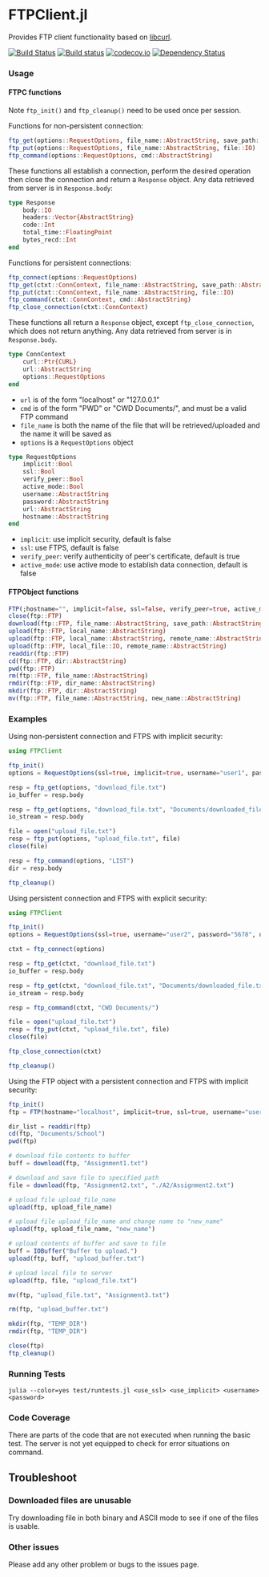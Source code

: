 FTPClient.jl
============

Provides FTP client functionality based on [libcurl](https://github.com/JuliaWeb/LibCURL.jl).

[![Build Status](https://travis-ci.org/invenia/FTPClient.jl.svg?branch=master)](https://travis-ci.org/invenia/FTPClient.jl)
[![Build status](https://ci.appveyor.com/api/projects/status/ko8ama8fh0fgyjvq/branch/master?svg=true)](https://ci.appveyor.com/project/invenia/ftpclient-jl/branch/master)
[![codecov.io](http://codecov.io/github/invenia/FTPClient.jl/coverage.svg)](http://codecov.io/github/invenia/FTPClient.jl)
[![Dependency Status](https://dependencyci.com/github/invenia/FTPClient.jl/badge)](https://dependencyci.com/github/invenia/FTPClient.jl)

### Usage

#### FTPC functions

Note `ftp_init()` and  `ftp_cleanup()` need to be used once per session.

Functions for non-persistent connection:

```julia
ftp_get(options::RequestOptions, file_name::AbstractString, save_path::AbstractString)
ftp_put(options::RequestOptions, file_name::AbstractString, file::IO)
ftp_command(options::RequestOptions, cmd::AbstractString)
```

These functions all establish a connection, perform the desired operation then close the
connection and return a `Response` object. Any data retrieved from server is in 
`Response.body`:

```julia
type Response
    body::IO
    headers::Vector{AbstractString}
    code::Int
    total_time::FloatingPoint
    bytes_recd::Int
end
```

Functions for persistent connections:

```julia
ftp_connect(options::RequestOptions)
ftp_get(ctxt::ConnContext, file_name::AbstractString, save_path::AbstractString)
ftp_put(ctxt::ConnContext, file_name::AbstractString, file::IO)
ftp_command(ctxt::ConnContext, cmd::AbstractString)
ftp_close_connection(ctxt::ConnContext)
```

These functions all return a `Response` object, except `ftp_close_connection`, which does
not return anything. Any data retrieved from server is in `Response.body`.

```julia
type ConnContext
    curl::Ptr{CURL}
    url::AbstractString
    options::RequestOptions
end
```

- `url` is of the form "localhost" or "127.0.0.1"
- `cmd` is of the form "PWD" or "CWD Documents/", and must be a valid FTP command
- `file_name` is both the name of the file that will be retrieved/uploaded and the name it will be saved as
- `options` is a `RequestOptions` object

```julia
type RequestOptions
    implicit::Bool
    ssl::Bool
    verify_peer::Bool
    active_mode::Bool
    username::AbstractString
    password::AbstractString
    url::AbstractString
    hostname::AbstractString
end
```

- `implicit`: use implicit security, default is false
- `ssl`: use FTPS, default is false
- `verify_peer`: verify authenticity of peer's certificate, default is true
- `active_mode`: use active mode to establish data connection, default is false


#### FTPObject functions

```julia
FTP(;hostname="", implicit=false, ssl=false, verify_peer=true, active_mode=false, username="", password="")
close(ftp::FTP)
download(ftp::FTP, file_name::AbstractString, save_path::AbstractString="")
upload(ftp::FTP, local_name::AbstractString)
upload(ftp::FTP, local_name::AbstractString, remote_name::AbstractString)
upload(ftp::FTP, local_file::IO, remote_name::AbstractString)
readdir(ftp::FTP)
cd(ftp::FTP, dir::AbstractString)
pwd(ftp::FTP)
rm(ftp::FTP, file_name::AbstractString)
rmdir(ftp::FTP, dir_name::AbstractString)
mkdir(ftp::FTP, dir::AbstractString)
mv(ftp::FTP, file_name::AbstractString, new_name::AbstractString)
```

### Examples

Using non-persistent connection and FTPS with implicit security:

```julia
using FTPClient

ftp_init()
options = RequestOptions(ssl=true, implicit=true, username="user1", password="1234", hostname="localhost")

resp = ftp_get(options, "download_file.txt")
io_buffer = resp.body

resp = ftp_get(options, "download_file.txt", "Documents/downloaded_file.txt")
io_stream = resp.body

file = open("upload_file.txt")
resp = ftp_put(options, "upload_file.txt", file)
close(file)

resp = ftp_command(options, "LIST")
dir = resp.body

ftp_cleanup()
```

Using persistent connection and FTPS with explicit security:

```julia
using FTPClient

ftp_init()
options = RequestOptions(ssl=true, username="user2", password="5678", url="localhost")

ctxt = ftp_connect(options)

resp = ftp_get(ctxt, "download_file.txt")
io_buffer = resp.body

resp = ftp_get(ctxt, "download_file.txt", "Documents/downloaded_file.txt")
io_stream = resp.body

resp = ftp_command(ctxt, "CWD Documents/")

file = open("upload_file.txt")
resp = ftp_put(ctxt, "upload_file.txt", file)
close(file)

ftp_close_connection(ctxt)

ftp_cleanup()
```

Using the FTP object with a persistent connection and FTPS with implicit security:

```julia
ftp_init()
ftp = FTP(hostname="localhost", implicit=true, ssl=true, username="user3", password="2468" )

dir_list = readdir(ftp)
cd(ftp, "Documents/School")
pwd(ftp)

# download file contents to buffer
buff = download(ftp, "Assignment1.txt")

# download and save file to specified path
file = download(ftp, "Assignment2.txt", "./A2/Assignment2.txt")

# upload file upload_file_name
upload(ftp, upload_file_name)

# upload file upload_file_name and change name to "new_name"
upload(ftp, upload_file_name, "new_name")

# upload contents of buffer and save to file
buff = IOBuffer("Buffer to upload.")
upload(ftp, buff, "upload_buffer.txt")

# upload local file to server
upload(ftp, file, "upload_file.txt")

mv(ftp, "upload_file.txt", "Assignment3.txt")

rm(ftp, "upload_buffer.txt")

mkdir(ftp, "TEMP_DIR")
rmdir(ftp, "TEMP_DIR")

close(ftp)
ftp_cleanup()
```

### Running Tests

`julia --color=yes test/runtests.jl <use_ssl> <use_implicit> <username> <password>`

### Code Coverage

There are parts of the code that are not executed when running the basic test. The server is not yet equipped 
to check for error situations on command.


## Troubleshoot

### Downloaded files are unusable

Try downloading file in both binary and ASCII mode to see if one of the files is usable. 

### Other issues

Please add any other problem or bugs to the issues page.
